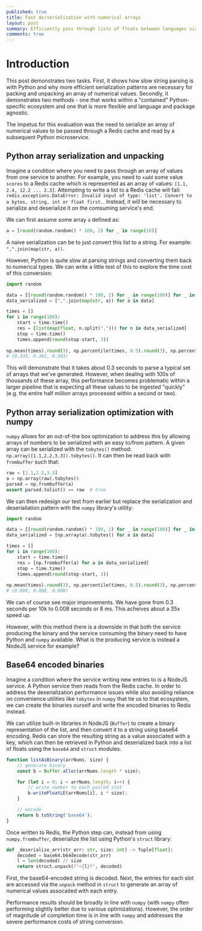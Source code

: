```yaml
---
published: true
title: Fast de/serialization with numerical arrays
layout: post
summary: Efficiently pass through lists of floats between languages via Redis
comments: true
---
```


# Introduction

This post demonstrates two tasks. First, it shows how slow string parsing is with Python and why more efficient serialization patterns are necessary for packing and unpacking an array of numerical values. Secondly, it demonstrates two methods - one that works within a "contained" Python-specific ecosystem and one that is more flexible and language and package agnostic.

The impetus for this evaluation was the need to serialize an array of numerical values to be passed through a Redis cache and read by a subsequent Python microservice.

## Python array serialization and unpacking

Imagine a condition where you need to pass through an array of values from one service to another. For example, you need to `xadd` some value `scores` to a Redis cache which is represented as an array of values: `[1.1, 2.4, 12.2 ... 2.3]`. Attempting to write a list to a Redis cache will fail: `redis.exceptions.DataError: Invalid input of type: 'list'. Convert to a bytes, string, int or float first.`. Instead, it will be necessary to serialize and deserialize it on the comsuming service's end.

We can first assume some array `a` defined as:
```python
a = [round(random.random() * 100, 2) for _ in range(10)]
```

A naive serialization can be to just convert this list to a string. For example: `",".join(map(str, a))`.

However, Python is quite slow at parsing strings and converting them back to numerical types. We can write a little test of this to explore the time cost of this conversion:

```python
import random

data = [[round(random.random() * 100, 2) for _ in range(100)] for _ in range(10_000)]
data_serialized = [",".join(map(str, a)) for a in data]

times = []
for i in range(100):
    start = time.time()
    res = [list(map(float, n.split(","))) for n in data_serialized]
    stop = time.time()
    times.append(round(stop-start, 3))
    
np.mean(times).round(3), np.percentile(times, 0.5).round(3), np.percentile(times, 0.9).round(3)
# (0.333, 0.302, 0.303)
```

This will demonstrate that it takes about 0.3 seconds to parse a typical set of arrays that we've generated. However, when dealing with 100s of thousands of these array, this performance becomes problematic within a larger pipeline that is expecting all these values to be ingested "quickly" (e.g. the entire half million arrays processed within a second or two).

## Python array serialization optimization with numpy

`numpy` allows for an out-of-the box optimization to address this by allowing arrays of numbers to be serialized with an easy to/from pattern. A given array can be serialized with the `tobytes()` method: `np.array([1.1,2.2,3.3]).tobytes()`. It can then be read back with `frombuffer` such that:

```python
raw = [1.1,2.2,3.3]
a = np.array(raw).tobytes()
parsed = np.frombuffer(a)
assert parsed.tolist() == raw  # true
```

We can then redesign our test from earlier but replace the serialization and deserialiation pattern with the `numpy` library's utility:

```python
import random

data = [[round(random.random() * 100, 2) for _ in range(100)] for _ in range(10_000)]
data_serialized = [np.array(a).tobytes() for a in data]

times = []
for i in range(100):
    start = time.time()
    res = [np.frombuffer(a) for a in data_serialized]
    stop = time.time()
    times.append(round(stop-start, 3))
    
np.mean(times).round(3), np.percentile(times, 0.5).round(3), np.percentile(times, 0.9).round(3)
# (0.009, 0.008, 0.008)
```

We can of course see major improvements. We have gone from 0.3 seconds per 10k to 0.008 seconds or 8 ms. This acheives about a 35x speed up.

However, with this method there is a downside in that both the service producing the binary and the service consuming the binary need to have Python and `numpy` available. What is the producing service is instead a NodeJS service for example?

## Base64 encoded binaries

Imagine a condition where the service writing new entries to is a NodeJS service. A Python service then reads from the Redis cache. In order to address the deserialization performance issues while also avoiding reliance on convenience utilities like `tobytes` in `numpy` that tie us to that ecosystem, we can create the binaries ourself and write the encoded binaries to Redis instead.

We can utilize built-in libraries in NodeJS (`Buffer`) to create a binary representation of the list, and then convert it to a string using base64 encoding. Redis can store the resulting string as a value associated with a key, which can then be retrieved in Python and deserialized back into a list of floats using the `base64` and `struct` modules.

```js
function listAsBinary(arrNums, size) {
    // generate binary
    const b = Buffer.alloc(arrNums.length * size);

    for (let i = 0; i < arrNums.length; i++) {
        // write number to each paired slot
        b.writeFloatLE(arrNums[i], i * size);
    }

    // encode
    return b.toString('base64');
}
```

Once written to Redis, the Python step can, instead from using `numpy.frombuffer`, deserialize the list using Python's `struct` library:

```python
def _deserialize_arr(str_arr: str, size: int) -> Tuple[float]:
    decoded = base64.b64decode(str_arr)
    l = len(decoded) // size
    return struct.unpack(f"<{l}f", decoded)
```

First, the base64-encoded string is decoded. Next, the entries for each slot are accessed via the `unpack` method in `struct` to generate an array of numerical values assocaited with each entry.

Performance results should be broadly in line with `numpy` (with `numpy` often performing slightly better due to various optimizations). However, the order of magnitude of completion time is in line with `numpy` and addresses the severe performance costs of string conversion.